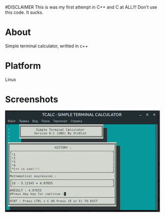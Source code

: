 #DISCLAIMER
This is was my first attempt in C++ and C at ALL!!!
Don't use this code. It sucks.

# About
Simple terminal calculator, writted in c++
# Platform
Linux
# Screenshots 
![Alt-текст](h.png "Орк")
